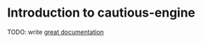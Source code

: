 # Introduction to cautious-engine

TODO: write [great documentation](http://jacobian.org/writing/what-to-write/)
